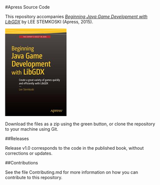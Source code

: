 #Apress Source Code

This repository accompanies [*Beginning Java Game Development with LibGDX*](http://www.apress.com/9781484215012) by LEE STEMKOSKI (Apress, 2015).

![Cover image](9781484215012.jpg)

Download the files as a zip using the green button, or clone the repository to your machine using Git.

##Releases

Release v1.0 corresponds to the code in the published book, without corrections or updates.

##Contributions

See the file Contributing.md for more information on how you can contribute to this repository.
